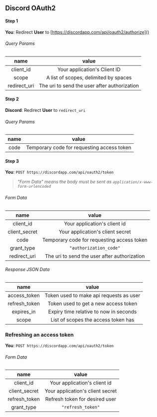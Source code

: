## Discord OAuth2
#### Step 1
**You**: Redirect **User** to [https://discordapp.com/api/oauth2/authorize]()

###### Query Params
|name|value|
|:-:|:-:|
|client_id|Your application's Client ID|
|scope|A list of scopes, delimited by spaces|
|redirect_uri|The uri to send the user after authorization|

#### Step 2
**Discord**: Redirect **User** to `redirect_uri`

###### Query Params
|name|value|
|:-:|:-:|
|code|Temporary code for requesting access token|

#### Step 3
**You**: `POST https://discordapp.com/api/oauth2/token`

> *"Form Data" means the body must be sent as `application/x-www-form-urlencoded`*

###### Form Data
|name|value|
|:-:|:-:|
|client_id|Your application's client id|
|client_secret|Your application's client secret|
|code|Temporary code for requesting access token|
|grant_type|`"authorization_code"`|
|redirect_uri|The uri to send the user after authorization|

###### Response JSON Data
|name|value|
|:-:|:-:|
|access_token|Token used to make api requests as user|
|refresh_token|Token used to get a new access token|
|expires_in|Expiry time relative to now in seconds|
|scope|List of scopes the access token has|

### Refreshing an access token
**You**: `POST https://discordapp.com/api/oauth2/token`

###### Form Data
|name|value|
|:-:|:-:|
|client_id|Your application's client id|
|client_secret|Your application's client secret|
|refresh_token|Refresh token for desired user|
|grant_type|`"refresh_token"`|
